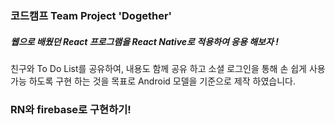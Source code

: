 ### 코드캠프 Team Project 'Dogether'

##### 웹으로 배웠던 React 프로그램을 React Native로 적용하여 응용 해보자 !

친구와 To Do List를 공유하여, 내용도 함께 공유 하고
소셜 로그인을 통해 손 쉽게 사용 가능 하도록 구현 하는 것을 목표로 Android 모델을 기준으로 제작 하였습니다.


### RN와 firebase로 구현하기!
